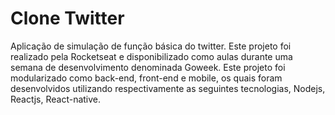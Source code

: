 #  Clone Twitter
Aplicação de simulação de função básica do twitter.
Este projeto foi realizado pela Rocketseat e disponibilizado como aulas durante uma semana de desenvolvimento denominada Goweek.
Este projeto foi modularizado como back-end, front-end e mobile, os quais foram desenvolvidos utilizando respectivamente as seguintes tecnologias, Nodejs, Reactjs, React-native.

